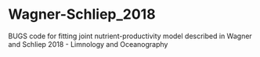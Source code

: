 # Wagner-Schliep_2018
BUGS code for fitting joint nutrient-productivity model described in Wagner and Schliep 2018 - Limnology and Oceanography
